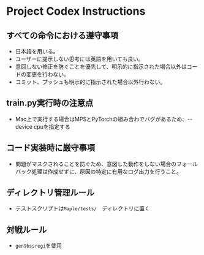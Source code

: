# Project Codex Instructions

## すべての命令における遵守事項
- 日本語を用いる。
- ユーザーに提示しない思考には英語を用いても良い。
- 意図しない修正を防ぐことを優先して、明示的に指示された場合以外はコードの変更を行わない。
- コミット、プッシュも明示的に指示された場合以外行わない。

## train.py実行時の注意点
- Mac上で実行する場合はMPSとPyTorchの組み合わでバグがあるため、--device cpuを指定する

## コード実装時に厳守事項
- 問題がマスクされることを防ぐため、意図した動作をしない場合のフォールバック処理は作成せずに、原因の特定に有用なログ出力を行うこと。

## ディレクトリ管理ルール
- テストスクリプトは`Maple/tests/`　ディレクトリに置く

## 対戦ルール
- `gen9bssregi`を使用
